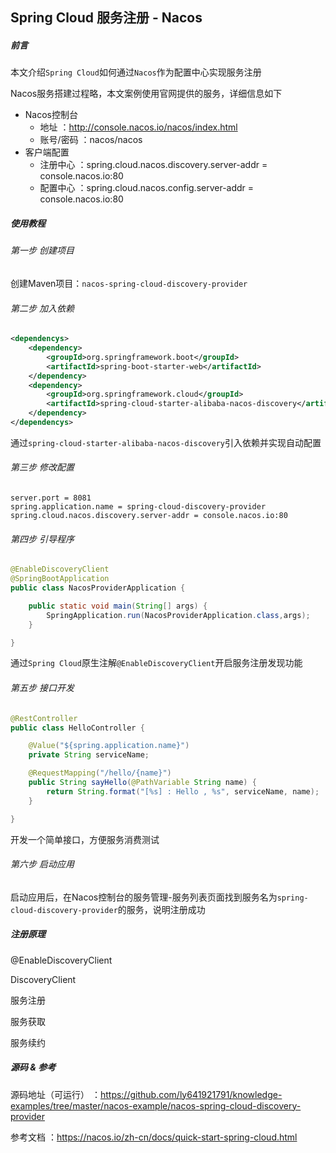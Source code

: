 Spring Cloud 服务注册 - Nacos
-

##### 前言

本文介绍`Spring Cloud`如何通过`Nacos`作为配置中心实现服务注册

Nacos服务搭建过程略，本文案例使用官网提供的服务，详细信息如下

- Nacos控制台
	- 地址 ：http://console.nacos.io/nacos/index.html
	- 账号/密码 ：nacos/nacos
- 客户端配置
	- 注册中心 ：spring.cloud.nacos.discovery.server-addr = console.nacos.io:80
	- 配置中心 ：spring.cloud.nacos.config.server-addr = console.nacos.io:80

##### 使用教程

###### 第一步 创建项目

创建Maven项目：`nacos-spring-cloud-discovery-provider`

###### 第二步 加入依赖

``` xml
<dependencys>
    <dependency>
        <groupId>org.springframework.boot</groupId>
        <artifactId>spring-boot-starter-web</artifactId>
    </dependency>
    <dependency>
        <groupId>org.springframework.cloud</groupId>
        <artifactId>spring-cloud-starter-alibaba-nacos-discovery</artifactId>
    </dependency>
</dependencys>
```

通过`spring-cloud-starter-alibaba-nacos-discovery`引入依赖并实现自动配置

###### 第三步 修改配置 

``` properties
server.port = 8081
spring.application.name = spring-cloud-discovery-provider
spring.cloud.nacos.discovery.server-addr = console.nacos.io:80
```

###### 第四步 引导程序

``` java
@EnableDiscoveryClient
@SpringBootApplication
public class NacosProviderApplication {

    public static void main(String[] args) {
        SpringApplication.run(NacosProviderApplication.class,args);
    }

}
```

通过`Spring Cloud`原生注解`@EnableDiscoveryClient`开启服务注册发现功能

###### 第五步 接口开发

``` java
@RestController
public class HelloController {

    @Value("${spring.application.name}")
    private String serviceName;

    @RequestMapping("/hello/{name}")
    public String sayHello(@PathVariable String name) {
        return String.format("[%s] : Hello , %s", serviceName, name);
    }

}
```

开发一个简单接口，方便服务消费测试

###### 第六步 启动应用

启动应用后，在Nacos控制台的服务管理-服务列表页面找到服务名为`spring-cloud-discovery-provider`的服务，说明注册成功

##### 注册原理

@EnableDiscoveryClient

DiscoveryClient

服务注册

服务获取

服务续约

##### 源码 & 参考

源码地址（可运行） ：https://github.com/ly641921791/knowledge-examples/tree/master/nacos-example/nacos-spring-cloud-discovery-provider

参考文档 ：https://nacos.io/zh-cn/docs/quick-start-spring-cloud.html